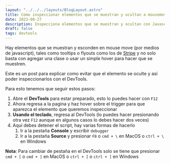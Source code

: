 ```yaml
---
layout: "../../../layouts/BlogLayout.astro"
title: Como inspeccionar elementos que se muestran y ocultan a mousemove
date: 2023-08-27
description: Inspecciona elementos que se muestran y ocultan con Javascript
draft: false
tags: devtools
---
```


Hay elementos que se muestran y esconden en mouse move (por medios de javascript), tales como tooltips o flyouts como los de [Stripe](https://stripe.com/es) y no solo basta con agregar una clase o usar un simple hover para hacer que se muestren.

Este es un post para explicar como evitar que el elemento se oculte y así poder inspeccionarlos con el DevTools.

Para esto tenemos que seguir estos pasos:

1. Abre el **DevTools** para estar preparado, esto lo puedes hacer con `F12`
2. Ahora regresa a la pagina y haz hover sobre el trigger para que aparezca el elemento que queremos inspeccionar
3. **Usando el teclado**, regresa al DevTools (lo puedes hacer presionando otra vez `F12` aunque en algunos casos lo debes hacer dos veces)
4. Aquí debes detener el script, hay varias formas de hacerlo
   1. Ir a la pestaña **Console** y escribir `debugger`
   2. Ir a la pestaña **Source** y presionar `F8` o `cmd + \` en MacOS o `ctrl + \` en Windows

**Nota**: Para cambiar de pestaña en el DevTools solo se tiene que presionar `cmd + [` o `cmd + ]` en MacOS o `ctrl + [` o `ctrl + ]` en Windows
